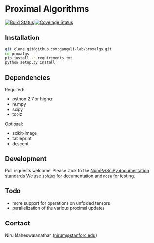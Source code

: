 # Proximal Algorithms

[![Build Status](https://travis-ci.org/ganguli-lab/proxalgs.svg?branch=master)](https://travis-ci.org/ganguli-lab/proxalgs)
[![Coverage Status](https://coveralls.io/repos/ganguli-lab/proxalgs/badge.svg?branch=master&service=github)](https://coveralls.io/github/ganguli-lab/proxalgs?branch=master)

## Installation
```bash
git clone git@github.com:ganguli-lab/proxalgs.git
cd proxalgs
pip install -r requirements.txt
python setup.py install
```

## Dependencies

Required:
- python 2.7 or higher
- numpy
- scipy
- toolz

Optional:
- scikit-image
- tableprint
- descent

## Development
Pull requests welcome! Please stick to the [NumPy/SciPy documentation standards](https://github.com/numpy/numpy/blob/master/doc/HOWTO_DOCUMENT.rst.txt#docstring-standard)
We use `sphinx` for documentation and `nose` for testing.

## Todo
- more support for operations on unfolded tensors
- parallelization of the various proximal updates

## Contact
Niru Maheswaranathan (nirum@stanford.edu)
